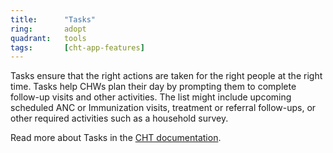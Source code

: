 ```yaml
---
title:      "Tasks"
ring:       adopt
quadrant:   tools
tags:       [cht-app-features]
---
```


Tasks ensure that the right actions are taken for the right people at the right time. Tasks help CHWs plan their day by prompting them to complete follow-up visits and other activities. 
The list might include upcoming scheduled ANC or Immunization visits, treatment or referral follow-ups, or other required activities such as a household survey.

Read more about Tasks in the [CHT documentation](https://docs.communityhealthtoolkit.org/apps/features/tasks/).
